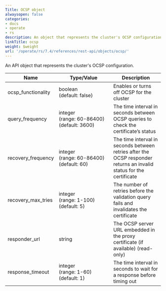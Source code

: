 ```yaml
---
Title: OCSP object
alwaysopen: false
categories:
- docs
- operate
- rs
description: An object that represents the cluster's OCSP configuration
linkTitle: ocsp
weight: $weight
url: '/operate/rs/7.4/references/rest-api/objects/ocsp/'
---
```


An API object that represents the cluster's OCSP configuration.

| Name | Type/Value | Description |
|------|------------|-------------|
| ocsp_functionality | boolean (default:&nbsp;false) | Enables or turns off OCSP for the cluster |
| query_frequency | integer <nobr>(range: 60-86400)</nobr> (default:&nbsp;3600) | The time interval in seconds between OCSP queries to check the certificate’s status |
| recovery_frequency | integer <nobr>(range: 60-86400)</nobr> (default:&nbsp;60) | The time interval in seconds between retries after the OCSP responder returns an invalid status for the certificate |
| recovery_max_tries | integer <nobr>(range: 1-100)</nobr> (default:&nbsp;5) | The number of retries before the validation query fails and invalidates the certificate |
| responder_url | string | The OCSP server URL embedded in the proxy certificate (if available) (read-only) |
| response_timeout | integer <nobr>(range: 1-60)</nobr> (default:&nbsp;1) | The time interval in seconds to wait for a response before timing out |
